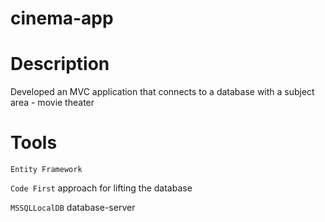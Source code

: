 # cinema-app

# Description 

Developed an MVC application that connects to a database with a subject area - movie theater

# Tools

`Entity Framework`

`Code First` approach for lifting the database

`MSSQLLocalDB` database-server
